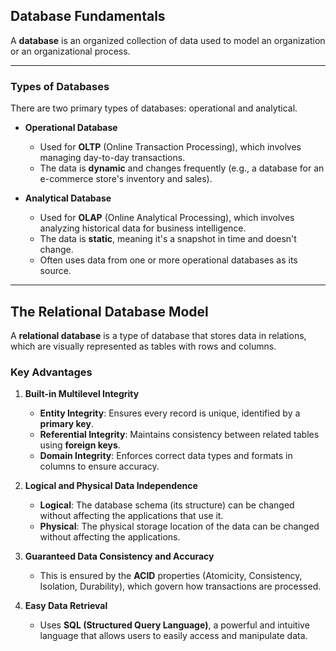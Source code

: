 ## Database Fundamentals

A **database** is an organized collection of data used to model an organization or an organizational process.

***

### Types of Databases

There are two primary types of databases: operational and analytical.

* **Operational Database**
    * Used for **OLTP** (Online Transaction Processing), which involves managing day-to-day transactions.
    * The data is **dynamic** and changes frequently (e.g., a database for an e-commerce store's inventory and sales).

* **Analytical Database**
    * Used for **OLAP** (Online Analytical Processing), which involves analyzing historical data for business intelligence. 
    * The data is **static**, meaning it's a snapshot in time and doesn't change.
    * Often uses data from one or more operational databases as its source.

***

## The Relational Database Model

A **relational database** is a type of database that stores data in relations, which are visually represented as tables with rows and columns.

### Key Advantages

1.  **Built-in Multilevel Integrity**
    * **Entity Integrity**: Ensures every record is unique, identified by a **primary key**.
    * **Referential Integrity**: Maintains consistency between related tables using **foreign keys**.
    * **Domain Integrity**: Enforces correct data types and formats in columns to ensure accuracy.

2.  **Logical and Physical Data Independence**
    * **Logical**: The database schema (its structure) can be changed without affecting the applications that use it.
    * **Physical**: The physical storage location of the data can be changed without affecting the applications.

3.  **Guaranteed Data Consistency and Accuracy**
    * This is ensured by the **ACID** properties (Atomicity, Consistency, Isolation, Durability), which govern how transactions are processed.

4.  **Easy Data Retrieval**
    * Uses **SQL (Structured Query Language)**, a powerful and intuitive language that allows users to easily access and manipulate data. 
